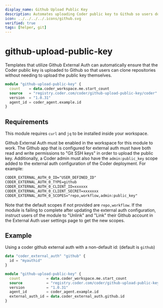 ```yaml
---
display_name: Github Upload Public Key
description: Automates uploading Coder public key to Github so users don't have to.
icon: ../../../../.icons/github.svg
verified: true
tags: [helper, git]
---
```


# github-upload-public-key

Templates that utilize Github External Auth can automatically ensure that the Coder public key is uploaded to Github so that users can clone repositories without needing to upload the public key themselves.

```tf
module "github-upload-public-key" {
  count    = data.coder_workspace.me.start_count
  source   = "registry.coder.com/coder/github-upload-public-key/coder"
  version  = "1.0.31"
  agent_id = coder_agent.example.id
}
```

## Requirements

This module requires `curl` and `jq` to be installed inside your workspace.

Github External Auth must be enabled in the workspace for this module to work. The Github app that is configured for external auth must have both read and write permissions to "Git SSH keys" in order to upload the public key. Additionally, a Coder admin must also have the `admin:public_key` scope added to the external auth configuration of the Coder deployment. For example:

```txt
CODER_EXTERNAL_AUTH_0_ID="USER_DEFINED_ID"
CODER_EXTERNAL_AUTH_0_TYPE=github
CODER_EXTERNAL_AUTH_0_CLIENT_ID=xxxxxx
CODER_EXTERNAL_AUTH_0_CLIENT_SECRET=xxxxxxx
CODER_EXTERNAL_AUTH_0_SCOPES="repo,workflow,admin:public_key"
```

Note that the default scopes if not provided are `repo,workflow`. If the module is failing to complete after updating the external auth configuration, instruct users of the module to "Unlink" and "Link" their Github account in the External Auth user settings page to get the new scopes.

## Example

Using a coder github external auth with a non-default id: (default is `github`)

```tf
data "coder_external_auth" "github" {
  id = "myauthid"
}

module "github-upload-public-key" {
  count            = data.coder_workspace.me.start_count
  source           = "registry.coder.com/coder/github-upload-public-key/coder"
  version          = "1.0.31"
  agent_id         = coder_agent.example.id
  external_auth_id = data.coder_external_auth.github.id
}
```
